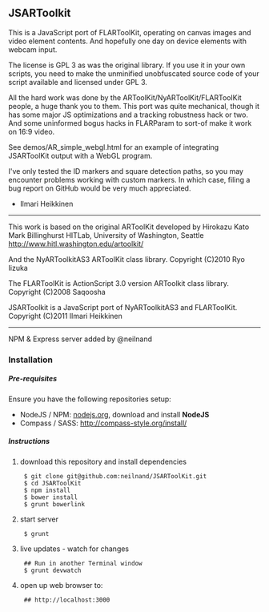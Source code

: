JSARToolkit
--------------------------------------------------------------------------------

This is a JavaScript port of FLARToolKit, operating on canvas images and
video element contents. And hopefully one day on device elements with webcam
input.

The license is GPL 3 as was the original library. If you use it in your own scripts, you need to make the unminified unobfuscated source code of your script available and licensed under GPL 3.

All the hard work was done by the ARToolKit/NyARToolKit/FLARToolKit people,
a huge thank you to them. This port was quite mechanical, though it has some
major JS optimizations and a tracking robustness hack or two. And some
uninformed bogus hacks in FLARParam to sort-of make it work on 16:9 video.

See demos/AR_simple_webgl.html for an example of integrating JSARToolKit
output with a WebGL program.

I've only tested the ID markers and square detection paths, so you may
encounter problems working with custom markers. In which case, filing a bug
report on GitHub would be very much appreciated.


- Ilmari Heikkinen

--------------------------------------------------------------------------------
This work is based on the original ARToolKit developed by
  Hirokazu Kato
  Mark Billinghurst
  HITLab, University of Washington, Seattle
http://www.hitl.washington.edu/artoolkit/

And the NyARToolkitAS3 ARToolKit class library.
  Copyright (C)2010 Ryo Iizuka

The FLARToolKit is ActionScript 3.0 version ARToolkit class library.
   Copyright (C)2008 Saqoosha

JSARToolkit is a JavaScript port of NyARToolkitAS3 and FLARToolKit.
  Copyright (C)2011 Ilmari Heikkinen

--------------------------------------------------------------------------------
NPM & Express server added by @neilnand

### Installation

##### Pre-requisites
Ensure you have the following repositories setup:

- NodeJS / NPM: [nodejs.org](http://nodejs.org/), download and install **NodeJS**
- Compass / SASS: <http://compass-style.org/install/>

##### Instructions

1. download this repository and install dependencies

        $ git clone git@github.com:neilnand/JSARToolKit.git
        $ cd JSARToolKit
        $ npm install
        $ bower install
        $ grunt bowerlink

2. start server

        $ grunt

3. live updates - watch for changes

        ## Run in another Terminal window
        $ grunt devwatch

4. open up web browser to:

        ## http://localhost:3000